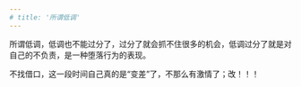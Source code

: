```yaml
---
# title: '所谓低调'
---
```


所谓低调，低调也不能过分了，过分了就会抓不住很多的机会，低调过分了就是对自己的不负责，是一种堕落行为的表现。  

不找借口，这一段时间自己真的是“变差”了，不那么有激情了；改！！！

